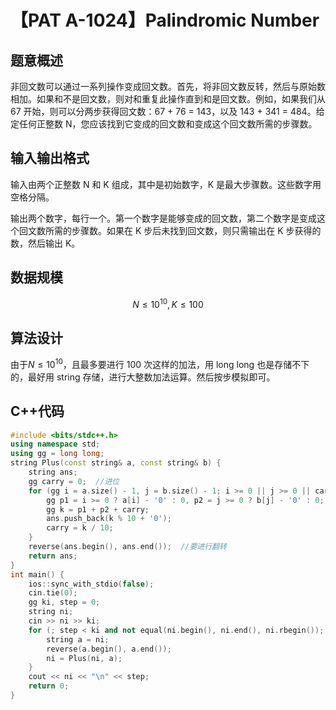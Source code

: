 # 【PAT A-1024】Palindromic Number

## 题意概述

非回文数可以通过一系列操作变成回文数。首先，将非回文数反转，然后与原始数相加。如果和不是回文数，则对和重复此操作直到和是回文数。例如，如果我们从 67 开始，则可以分两步获得回文数：67 + 76 = 143，以及 143 + 341 = 484。给定任何正整数 N，您应该找到它变成的回文数和变成这个回文数所需的步骤数。

## 输入输出格式

输入由两个正整数 N 和 K 组成，其中是初始数字，K 是最大步骤数。这些数字用空格分隔。

输出两个数字，每行一个。第一个数字是能够变成的回文数，第二个数字是变成这个回文数所需的步骤数。如果在 K 步后未找到回文数，则只需输出在 K 步获得的数，然后输出 K。

## 数据规模

$$N\le{10}^{10},K\le 100$$

## 算法设计

由于$N\le{10}^{10}$，且最多要进行 100 次这样的加法，用 long long 也是存储不下的，最好用 string 存储，进行大整数加法运算。然后按步模拟即可。

## C++代码

```cpp
#include <bits/stdc++.h>
using namespace std;
using gg = long long;
string Plus(const string& a, const string& b) {
    string ans;
    gg carry = 0;  //进位
    for (gg i = a.size() - 1, j = b.size() - 1; i >= 0 || j >= 0 || carry != 0; --i, --j) {
        gg p1 = i >= 0 ? a[i] - '0' : 0, p2 = j >= 0 ? b[j] - '0' : 0;
        gg k = p1 + p2 + carry;
        ans.push_back(k % 10 + '0');
        carry = k / 10;
    }
    reverse(ans.begin(), ans.end());  //要进行翻转
    return ans;
}
int main() {
    ios::sync_with_stdio(false);
    cin.tie(0);
    gg ki, step = 0;
    string ni;
    cin >> ni >> ki;
    for (; step < ki and not equal(ni.begin(), ni.end(), ni.rbegin()); ++step) {
        string a = ni;
        reverse(a.begin(), a.end());
        ni = Plus(ni, a);
    }
    cout << ni << "\n" << step;
    return 0;
}
```
